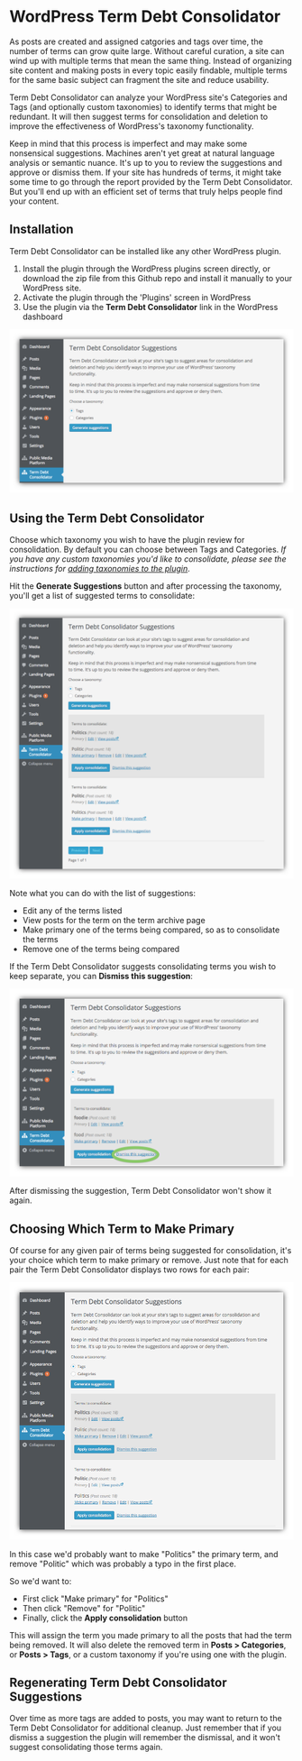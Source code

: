 # WordPress Term Debt Consolidator

As posts are created and assigned catgories and tags over time, the number of terms can grow quite large. Without careful curation, a site can wind up with multiple terms that mean the same thing. Instead of organizing site content and making posts in every topic easily findable, multiple terms for the same basic subject can fragment the site and reduce usability. 

Term Debt Consolidator can analyze your WordPress site's Categories and Tags (and optionally custom taxonomies) to identify terms that might be redundant. It will then suggest terms for consolidation and deletion to improve the effectiveness of WordPress's taxonomy functionality.

Keep in mind that this process is imperfect and may make some nonsensical suggestions. Machines aren't yet great at natural language analysis or semantic nuance. It's up to you to review the suggestions and approve or dismiss them. If your site has hundreds of terms, it might take some time to go through the report provided by the Term Debt Consolidator. But you'll end up with an efficient set of terms that truly helps people find your content.

## Installation

Term Debt Consolidator can be installed like any other WordPress plugin.

1. Install the plugin through the WordPress plugins screen directly, or download the zip file from this Github repo and install it manually to your WordPress site.
2. Activate the plugin through the 'Plugins' screen in WordPress
3. Use the plugin via the **Term Debt Consolidator** link in the WordPress dashboard

![Term Debt Consolidator in the WordPress Dashboard](./img/term-debt-consolidator-dashboard.png)

## Using the Term Debt Consolidator

Choose which taxonomy you wish to have the plugin review for consolidation. By default you can choose between Tags and Categories. _If you have any custom taxonomies you'd like to consolidate, please see the instructions for [adding taxonomies to the plugin](taxonomies.md)_.

Hit the **Generate Suggestions** button and after processing the taxonomy, you'll get a list of suggested terms to consolidate:

![Term Debt Consolidator suggested terms to consolidate](./img/term-debt-consolidator-suggestions.png)

Note what you can do with the list of suggestions:

- Edit any of the terms listed
- View posts for the term on the term archive page
- Make primary one of the terms being compared, so as to consolidate the terms
- Remove one of the terms being compared

If the Term Debt Consolidator suggests consolidating terms you wish to keep separate, you can **Dismiss this suggestion**:

![Dismiss link in the Term Debt Consolidator](./img/term-debt-consolidator-dismiss.png)

After dismissing the suggestion, Term Debt Consolidator won't show it again.

## Choosing Which Term to Make Primary

Of course for any given pair of terms being suggested for consolidation, it's your choice which term to make primary or remove. Just note that for each pair the Term Debt Consolidator displays two rows for each pair:

![Term Debt Consolidator suggested terms to consolidate](./img/term-debt-consolidator-suggestion-rows.png)

In this case we'd probably want to make "Politics" the primary term, and remove "Politic" which was probably a typo in the first place. 

So we'd want to:

- First click "Make primary" for "Politics"
- Then click "Remove" for "Politic"
- Finally, click the **Apply consolidation** button

This will assign the term you made primary to all the posts that had the term being removed. It will also delete the removed term in **Posts > Categories**, or **Posts > Tags**, or a custom taxonomy if you're using one with the plugin.

## Regenerating Term Debt Consolidator Suggestions

Over time as more tags are added to posts, you may want to return to the Term Debt Consolidator for additional cleanup. Just remember that if you dismiss a suggestion the plugin will remember the dismissal, and it won't suggest consolidating those terms again.